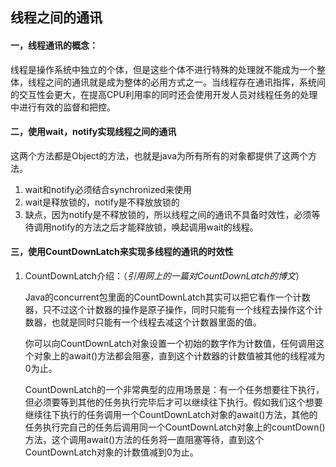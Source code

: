 ## 线程之间的通讯

#### 一，线程通讯的概念：

​	线程是操作系统中独立的个体，但是这些个体不进行特殊的处理就不能成为一个整体，线程之间的通讯就是成为整体的必用方式之一。当线程存在通讯指挥，系统间的交互性会更大，在提高CPU利用率的同时还会使用开发人员对线程任务的处理中进行有效的监督和把控。

#### 二，使用wait，notify实现线程之间的通讯

这两个方法都是Object的方法，也就是java为所有所有的对象都提供了这两个方法。

1. wait和notify必须结合synchronized来使用
2. wait是释放锁的，notify是不释放放锁的
3. 缺点，因为notify是不释放锁的，所以线程之间的通讯不具备时效性，必须等待调用notify的方法之后才能释放锁，唤起调用wait的线程。



#### 三，使用CountDownLatch来实现多线程的通讯的时效性

1. CountDownLatch介绍：（*引用网上的一篇对CountDownLatch的博文*）

   ​	Java的concurrent包里面的CountDownLatch其实可以把它看作一个计数器，只不过这个计数器的操作是原子操作，同时只能有一个线程去操作这个计数器，也就是同时只能有一个线程去减这个计数器里面的值。

   ​       你可以向CountDownLatch对象设置一个初始的数字作为计数值，任何调用这个对象上的await()方法都会阻塞，直到这个计数器的计数值被其他的线程减为0为止。

   ​       CountDownLatch的一个非常典型的应用场景是：有一个任务想要往下执行，但必须要等到其他的任务执行完毕后才可以继续往下执行。假如我们这个想要继续往下执行的任务调用一个CountDownLatch对象的await()方法，其他的任务执行完自己的任务后调用同一个CountDownLatch对象上的countDown()方法，这个调用await()方法的任务将一直阻塞等待，直到这个CountDownLatch对象的计数值减到0为止。